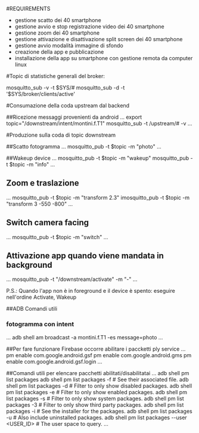 #REQUIREMENTS

- gestione scatto dei 40 smartphone
- gestione avvio e stop registrazione video dei 40 smartphone
- gestione zoom dei 40 smartphone
- gestione attivazione e disattivazione split screen dei 40 smartphone
- gestione avvio modalità immagine di sfondo
- creazione della app e pubblicazione
- installazione della app su smartphone con gestione remota da computer linux


#Topic di statistiche generali del broker:

mosquitto_sub -v -t \$SYS/#
mosquitto_sub -d -t '$SYS/broker/clients/active'


#Consumazione della coda upstream dal backend

##Ricezione messaggi provenienti da android 
...
export topic="/downstream/intent/montini.f.T1"
mosquitto_sub -t /upstream/# -v
...

#Produzione sulla coda di topic downstream

##Scatto fotogramma
... 
mosquitto_pub -t $topic -m "photo"
...

##Wakeup device
...
mosquitto_pub -t $topic -m "wakeup"
mosquitto_pub -t $topic -m "info"
...

## Zoom e traslazione
...
mosquitto_pub -t $topic -m "transform 2.3"
imosquitto_pub -t $topic -m "transform 3 -550 -800"
...

## Switch camera facing
...
mosquitto_pub -t $topic -m "switch"
...

## Attivazione app quando viene mandata in background
...
mosquitto_pub -t "/downstream/activate" -m "-"
...

P.S.: Quando l'app non è in foreground e il device è spento:
eseguire nell'ordine Activate, Wakeup


##ADB Comandi utili
### fotogramma con intent
...
adb shell am broadcast -a montini.f.T1 -es message=photo
...  

##Per fare funzionare Firebase occorre abilitare i paccketti ply service 
...
pm enable com.google.android.gsf
pm enable com.google.android.gms
pm enable com.google.android.gsf.login
...

##Comandi utili per elencare pacchetti abilitati/disabilitatai
...
adb shell pm list packages
adb shell pm list packages -f # See their associated file.
adb shell pm list packages -d # Filter to only show disabled packages.
adb shell pm list packages -e # Filter to only show enabled packages.
adb shell pm list packages -s # Filter to only show system packages.
adb shell pm list packages -3 # Filter to only show third party packages.
adb shell pm list packages -i # See the installer for the packages.
adb shell pm list packages -u # Also include uninstalled packages.
adb shell pm list packages --user <USER_ID> # The user space to query.
...


